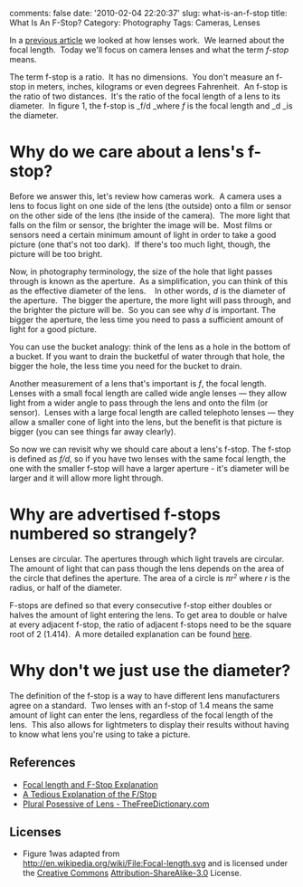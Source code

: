 comments: false
date: '2010-02-04 22:20:37'
slug: what-is-an-f-stop
title: What Is An F-Stop?
Category: Photography
Tags: Cameras, Lenses

In a [previous article](http://www.aijazansari.com/2010/01/23/how-camera-lenses-work/) we looked at how lenses work.  We learned about the focal
length.  Today we'll focus on camera lenses and what the term _f-stop_ means.

The term f-stop is a ratio.  It has no dimensions.  You don't measure an
f-stop in meters, inches, kilograms or even degrees Fahrenheit.  An f-stop is
the ratio of two distances.  It's the ratio of the focal length of a lens to
its diameter.  In figure 1, the f-stop is _f/d _where _f_ is the focal length
and _d _is the diameter.
<!-- more -->

<!-- ai c /wp/fstop1.gif /wp/fstop1.gif 550 262 The f-stop of this lens is f/d -->

# Why do we care about a lens's f-stop?

Before we answer this, let's review how cameras work.  A camera uses a lens to
focus light on one side of the lens (the outside) onto a film or sensor on the
other side of the lens (the inside of the camera).  The more light that falls
on the film or sensor, the brighter the image will be.  Most films or sensors
need a certain minimum amount of light in order to take a good picture (one
that's not too dark).  If there's too much light, though, the picture will be
too bright.

Now, in photography terminology, the size of the hole that light passes
through is known as the aperture.  As a simplification, you can think of this
as the effective diameter of the lens.    In other words, _d_ is the diameter
of the aperture.  The bigger the aperture, the more light will pass through,
and the brighter the picture will be.  So you can see why _d_ is important.
The bigger the aperture, the less time you need to pass a sufficient amount of
light for a good picture.

You can use the bucket analogy: think of the lens as a hole in the bottom of a
bucket. If you want to drain the bucketful of water through that hole, the
bigger the hole, the less time you need for the bucket to drain.

Another measurement of a lens that's important is _f_, the focal length.
Lenses with a small focal length are called wide angle lenses — they allow
light from a wider angle to pass through the lens and onto the film (or
sensor).  Lenses with a large focal length are called telephoto lenses — they
allow a smaller cone of light into the lens, but the benefit is that picture
is bigger (you can see things far away clearly).

So now we can revisit why we should care about a lens's f-stop. The f-stop is
defined as _f/d_, so if you have two lenses with the same focal length, the
one with the smaller f-stop will have a larger aperture - it's diameter will
be larger and it will allow more light through.

# Why are advertised f-stops numbered so strangely?

Lenses are circular. The apertures through which light travels are circular.
The amount of light that can pass though the lens depends on the area of the
circle that defines the aperture. The area of a circle is <em>πr<small><sup>2</sup></small></em> where _r_ is
the radius, or half of the diameter.

F-stops are defined so that every consecutive f-stop either doubles or halves
the amount of light entering the lens. To get area to double or halve at every
adjacent f-stop, the ratio of adjacent f-stops need to be the square root of 2
(1.414).  A more detailed explanation can be found
[here](http://www.uscoles.com/fstop.htm).

# Why don't we just use the diameter?

The definition of the f-stop is a way to have different lens manufacturers
agree on a standard.  Two lenses with an f-stop of 1.4 means the same amount
of light can enter the lens, regardless of the focal length of the lens.  This
also allows for lightmeters to display their results without having to know
what lens you're using to take a picture.

## References

  * [Focal length and F-Stop Explanation](http://www.paragon-press.com/lens/lenchart.htm)
  * [A Tedious Explanation of the F/Stop](http://www.uscoles.com/fstop.htm)
  * [Plural Posessive of Lens - TheFreeDictionary.com](http://forum.thefreedictionary.com/postst4082_Plural-possessive-of--lens-.aspx)

## Licenses

  * Figure 1was adapted from  
http://en.wikipedia.org/wiki/File:Focal-length.svg and is licensed under
the [Creative Commons](http://en.wikipedia.org/wiki/Creative_Commons) [Attribution-ShareAlike-3.0](http://creativecommons.org/licenses/by-sa/3.0/) License.
